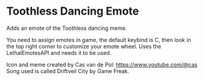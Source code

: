 # Toothless Dancing Emote

Adds an emote of the Toothless dancing meme.

You need to assign emotes in game, the default keybind is C, then look in the top right corner to customize your emote wheel.
Uses the LethalEmotesAPI and needs it to be used.

Icon and meme created by Cas van de Pol: https://www.youtube.com/@cas<br>
Song used is called Driftveil City by Game Freak.
